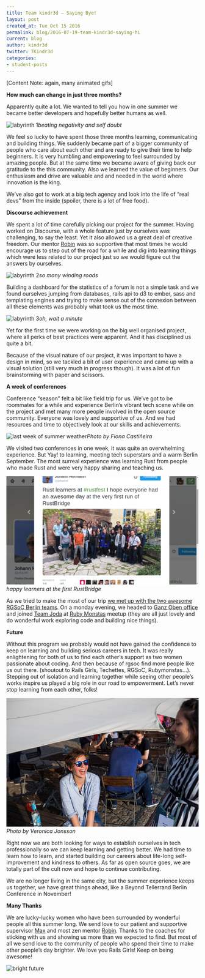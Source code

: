 ```yaml
---
title: Team kindr3d – Saying Bye!
layout: post
created_at: Tue Oct 15 2016
permalink: blog/2016-07-19-team-kindr3d-saying-hi
current: blog
author: kindr3d
twitter: TKindr3d
categories:
- student-posts
---
```

[Content Note: again, many animated gifs]

**How much can change in just three months?**

Apparently quite a lot. We wanted to tell you how in one summer we became better developers and hopefully better humans as well.

![labyrinth 1](http://i.giphy.com/10DNd65ckdlA9q.gif)*beating negativity and self doubt*

We feel so lucky to have spent those three months learning, communicating and building things. We suddenly became part of a bigger community of people who care about each other and are ready to give their time to help beginners. It is very humbling and empowering to feel surrounded by amazing people. But at the same time we became aware of giving back our gratitude to the this community. Also we learned the value of beginners. Our enthusiasm and drive are valuable and and needed in the world where innovation is the king.

We’ve also got to work at a big tech agency and look into the life of “real devs” from the inside (spoiler, there is a lot of free food).

**Discourse achievement**

We spent a lot of time carefully picking our project for the summer. Having worked on Discourse, with a whole feature just by ourselves was challenging, to say the least. Yet it also allowed us a great deal of creative freedom. Our mentor [Robin](https://github.com/eviltrout) was so supportive that most times he would encourage us to step out of the road for a while and dig into learning things which were less related to our project just so we would figure out the answers by ourselves.

![labyrinth 2](http://i.giphy.com/3o6ZteSaqojk5pR0WI.gif)*so many winding roads*

Building a dashboard for the statistics of a forum is not a simple task and we found ourselves jumping from databases, rails api to d3 to ember, sass and templating engines and trying to make sense out of the connexion between all these elements was probably what took us the most time.

![labyrinth 3](http://i.giphy.com/LDigvipQYPfoc.gif)*oh, wait a minute*


Yet for the first time we were working on the big well organised project, where all perks of best practices were apparent. And it has disciplined us quite a bit.

Because of the visual nature of our project, it was important to have a design in mind, so we tackled a bit of user experience and came up with a visual solution (still very much in progress though). It was a lot of fun brainstorming with paper and scissors.

**A week of conferences**

Conference “season” felt a bit like field trip for us. We’ve got to be roommates for a while and experience Berlin’s vibrant tech scene while on the project and met many more people involved in the open source community. Everyone was lovely and supportive of us. And we had resources and time to objectively look at our skills and achievements.

![last week of summer weather](/img/blog/2016/team-kindr3d-viewsource.jpg)*Photo by Fiona Castiñeira*


We visited two conferences in one week, it was quite an overwhelming experience. But Yay! to learning, meeting tech superstars and a warm Berlin September. The most surreal experience was learning Rust from people who made Rust and were very happy sharing and teaching us.

![at the first RustBridge](/img/blog/2016/rustbridge.png)*happy learners at the first RustBridge*

As we tried to make the most of our trip [we met up with the two awesome RGSoC Berlin teams](https://twitter.com/TKindr3d/status/776495680407932928). On a monday evening, we headed to [Ganz Oben office](http://rubymonstas.org/location.html) and joined [Team Joda](https://twitter.com/Teamjoda2016) at [Ruby Monstas](https://twitter.com/rubymonstas) meetup (they are all just lovely and do wonderful work exploring code and building nice things).

**Future**

Without this program we probably would not have gained the confidence to keep on learning and building serious careers in tech. It was really enlightening for both of us to find each other’s support as two women passionate about coding. And then because of rgsoc find more people like us out there. (shoutout to Rails Girls, Techettes, RGSoC, Rubymonstas...).
Stepping out of isolation and learning together while seeing other people’s works inspire us played a big role in our road to empowerment. Let’s never stop learning from each other, folks!

![last week of summer weather](/img/blog/2016/team-kindr3d-summer.jpg)*Photo by Veronica Jonsson*

Right now we are both looking for ways to establish ourselves in tech professionally so we can keep learning and getting better. We had time to learn how to learn, and started building our careers about life-long self-improvement and kindness to others. As far as open source goes, we are totally part of the cult now and hope to continue contributing.

We are no longer living in the same city, but the summer experience keeps us together, we have great things ahead, like a Beyond Tellerrand Berlin Conference in November!

**Many Thanks**

We are lucky-lucky women who have been surrounded by wonderful people all this summer long. We send love to our patient and supportive supervisor [Max](https://github.com/klappradla) and most zen mentor [Robin](https://github.com/eviltrout). Thanks to the coaches for sticking with us and showing us more than we expected to find. But most of all we send love to the community of people who spend their time to make other people’s day brighter. We love you Rails Girls! Keep on being awesome!

![bright future](http://i.giphy.com/bk8HS9MJFve5q.gif)
